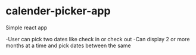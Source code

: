 # calender-picker-app

Simple react app  

-User can pick two dates like check in or check out 
-Can display 2 or more months at a time and pick dates between the same

